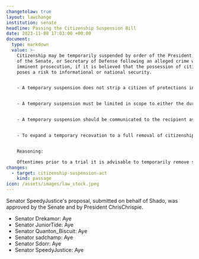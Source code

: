 ```yaml
---
changetolaw: true
layout: lawchange
institution: senate
headline: Passing the Citizenship Suspension Bill
date: 2023-11-08 17:03:00 +00:00
document:
  type: markdown
  value: >-
    Citizenship may be temporarily suspended by order of the President, Speaker
    of the Senate, or Secretary of Defense following an alleged crime with
    imminent prosecution, if it is believed that the possession of citizenship
    poses a risk to informational or national security. 


    - A temporary suspension does not strip a citizen of protections in the bill of rights, besides allowing for discord roles and ingame groups to be removed for its duration. 


    - A temporary suspension must be limited in scope to either the duration of the trial, or expanded following a guilty verdict upon the advice of the presiding magistrate.


    - A temporary suspension should be communicated to the recipient as soon as possible after it is put into effect, and documented in the relevant trial channel when the trial pertaining to the case opens.


    - To expand a temporary recovation to a full removal of citizenship, normal procedure must be followed.


    Reasoning:

    Oftentimes prior to a trial it is advisable to temporarily remove someones citizenship for security concerns, but a full removal poses unfortunate implications for the rights of the citizen, who now technically loses many constitutional protections. This creates a security incentive that directly contradicts the goals of the constitution, and should be patched with a more stable solution.
changes:
  - target: citizenship-suspension-act
    kind: passage
icon: /assets/images/law_stock.jpeg
---
```

Senator SpeedyJustice's proposal, submitted on behalf of Shado, was approved by the Senate and by President ChrisChrispie.<!--more-->

- Senator Drekamor: Aye
- Senator JuniorTide: Aye
- Senator Quanton\_Biscuit: Aye
- Senator sadchamp: Aye
- Senator Sdorr: Aye
- Senator SpeedyJustice: Aye
